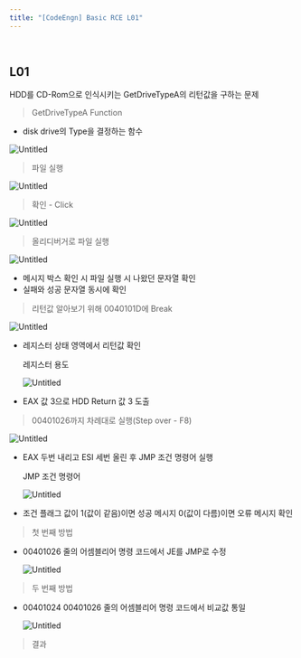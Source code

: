 ```yaml
---
title: "[CodeEngn] Basic RCE L01"
---
```


<br>

## L01

HDD를 CD-Rom으로 인식시키는 GetDriveTypeA의 리턴값을 구하는 문제

> GetDriveTypeA Function

- disk drive의 Type을 결정하는 함수

![Untitled](https://s3-us-west-2.amazonaws.com/secure.notion-static.com/8c2839d6-aec1-409d-9b8b-12cc3e335463/Untitled.png)

> 파일 실행

![Untitled](https://s3-us-west-2.amazonaws.com/secure.notion-static.com/e9837a4a-feee-41a4-8f4e-852365f2feae/Untitled.png)

> 확인 - Click

![Untitled](https://s3-us-west-2.amazonaws.com/secure.notion-static.com/4258d29a-e13b-4c0a-880c-9be5ae7c79c2/Untitled.png)

> 올리디버거로 파일 실행

![Untitled](https://s3-us-west-2.amazonaws.com/secure.notion-static.com/44ad386c-b67b-41a4-ae55-49140dc4ff03/Untitled.png)

- 메시지 박스 확인 시 파일 실행 시 나왔던 문자열 확인
- 실패와 성공 문자열 동시에 확인

> 리턴값 알아보기 위해 0040101D에 Break

![Untitled](https://s3-us-west-2.amazonaws.com/secure.notion-static.com/4a446e66-752c-42ac-9d86-b36952b66ce1/Untitled.png)

- 레지스터 상태 영역에서 리턴값 확인

  레지스터 용도

  ![Untitled](https://s3-us-west-2.amazonaws.com/secure.notion-static.com/1884691e-070d-4e94-94a5-585e4fc26949/Untitled.png)

- EAX 값 3으로 HDD Return 값 3 도출

> 00401026까지 차례대로 실행(Step over - F8)

![Untitled](https://s3-us-west-2.amazonaws.com/secure.notion-static.com/97e7fadc-4de5-456b-9aaa-175a5ed632b2/Untitled.png)

- EAX 두번 내리고 ESI 세번 올린 후 JMP 조건 명령어 실행

  JMP 조건 명령어

  ![Untitled](https://s3-us-west-2.amazonaws.com/secure.notion-static.com/e9561c67-def8-4e10-a753-b036ccfe7050/Untitled.png)

- 조건 플래그 값이 1(값이 같음)이면 성공 메시지 0(값이 다름)이면 오류 메시지 확인

> 첫 번째 방법

- 00401026 줄의 어셈블리어 명령 코드에서 JE를 JMP로 수정

  ![Untitled](https://s3-us-west-2.amazonaws.com/secure.notion-static.com/f5798da1-c619-4379-b19b-93cd5fcdd3c4/Untitled.png)

> 두 번째 방법

- 00401024 00401026 줄의 어셈블리어 명령 코드에서 비교값 통일

  ![Untitled](https://s3-us-west-2.amazonaws.com/secure.notion-static.com/8077a4bc-3da2-4094-8ea1-470eef9d6de0/Untitled.png)

> 결과